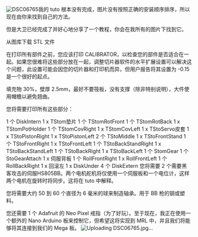 ![DSC06765](https://github.com/user-attachments/assets/641edc89-7daa-4ddb-96ef-67a78e7f3224)我的 tuto 根本没有完成，图片没有按照正确的安装顺序排序，所以现在由你来找到自己的方法。

但是大卫已经完成了并好心地分享了一个教程，你会在我所有的图片下找到它。

从图库下载 STL 文件

在打印所有部件之前，您应该打印 CALIBRATOR，以检查您的部件是否适合在一起。如果您很难将这些部分放在一起，调整切片器软件的水平扩展设置可以解决这个问题，此设置可能会因您的切片器和打印机而异，但用户报告将其设置为 -0.15 是一个很好的起点。

填充物 30%，壁厚 2.5mm，最好不要筏板，没有支撑（除非特别说明），大件使用帽檐以避免翘曲。

您将需要打印所有这些部分：

1 个 DiskIntern
1 x TStom垫片
1 个 TStomRotFront
1 个 TStomRotBack
1 x TStomPotHolder
1 个 TStomCovRight
1 x TStomCovLeft
1 x TStoServo皮套
1 x TStoPistonRight
1 x TStoPistonLeft
2 个 TStoMiddle
1 x TStoFrontStand
1 个 TStoFrontRight
1 x TStoFrontLeft
1 个 TStoBackStandRight
1 x TStoBackStandLeft
1 个 TStoBackRight
1 x TStoBackLeft
1 个 StomGear
1 个 StoGearAttach
1 x 伺服背板
1 个 RollFrontRight
1 x RollFrontLeft
1 个 RollBackRight
1 x 回滚左
1 x DiskUnder
4 个 DiskExtern
您将需要 2 个需要黑客攻击的伺服HS805BB。两个电机舵机将仅使用一个伺服板和一个电位计，这样两个电机在旋转时将同步。这将在 tuto 中解释。

您将需要大约 50 到 60 个直径为 6 毫米的球来制造轴承。用于 BB 枪的钢或塑料。

您还需要 1 个 Adafruit 的 Neo Pixel 戒指（为了好玩）。至于现在，我正在使用一个额外的 Nano Arduino 板来控制它，但希望这将实现到 MRL 中，并且我们将能够将其连接到我们的 Mega 板。
![Uploading DSC06765.jpg…]()
